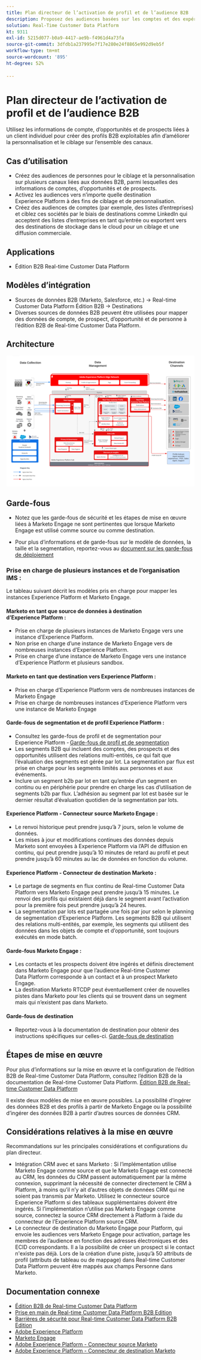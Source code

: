 ```yaml
---
title: Plan directeur de l’activation de profil et de l’audience B2B
description: Proposez des audiences basées sur les comptes et des expériences client centrées sur les profils grâce à Real-time Customer Data Platform.
solution: Real-Time Customer Data Platform
kt: 9311
exl-id: 5215d077-b0a9-4417-ae9b-f4961d4a73fa
source-git-commit: 3dfdb1a237995e7f17e280e24f8865e992d9eb5f
workflow-type: tm+mt
source-wordcount: '895'
ht-degree: 52%

---
```


# Plan directeur de l’activation de profil et de l’audience B2B

Utilisez les informations de compte, d’opportunités et de prospects liées à un client individuel pour créer des profils B2B exploitables afin d’améliorer la personnalisation et le ciblage sur l’ensemble des canaux.

## Cas d’utilisation

* Créez des audiences de personnes pour le ciblage et la personnalisation sur plusieurs canaux liées aux données B2B, parmi lesquelles des informations de comptes, d’opportunités et de prospects.
* Activez les audiences vers n’importe quelle destination Experience Platform à des fins de ciblage et de personnalisation.
* Créez des audiences de comptes (par exemple, des listes d’entreprises) et ciblez ces sociétés par le biais de destinations comme LinkedIn qui acceptent des listes d’entreprises en tant qu’entrée ou exportent vers des destinations de stockage dans le cloud pour un ciblage et une diffusion commerciale.

## Applications

* Édition B2B Real-time Customer Data Platform

## Modèles d’intégration

* Sources de données B2B (Marketo, Salesforce, etc.) -> Real-time Customer Data Platform Édition B2B -> Destinations
* Diverses sources de données B2B peuvent être utilisées pour mapper des données de compte, de prospect, d’opportunité et de personne à l’édition B2B de Real-time Customer Data Platform.

## Architecture

![Architecture de référence du plan directeur d’activation B2B](assets/b2b-activation.png)

## Garde-fous

* Notez que les garde-fous de sécurité et les étapes de mise en œuvre liées à Marketo Engage ne sont pertinentes que lorsque Marketo Engage est utilisé comme source ou comme destination.

* Pour plus d’informations et de garde-fous sur le modèle de données, la taille et la segmentation, reportez-vous au [document sur les garde-fous de déploiement](../experience-platform/deployment/guardrails.md)


### Prise en charge de plusieurs instances et de l’organisation IMS :

Le tableau suivant décrit les modèles pris en charge pour mapper les instances Experience Platform et Marketo Engage.

#### Marketo en tant que source de données à destination d’Experience Platform :

* Prise en charge de plusieurs instances de Marketo Engage vers une instance d’Experience Platform.
* Non prise en charge d’une instance de Marketo Engage vers de nombreuses instances d’Experience Platform.
* Prise en charge d’une instance de Marketo Engage vers une instance d’Experience Platform et plusieurs sandbox.

#### Marketo en tant que destination vers Experience Platform :

* Prise en charge d’Experience Platform vers de nombreuses instances de Marketo Engage
* Prise en charge de nombreuses instances d’Experience Platform vers une instance de Marketo Engage

#### Garde-fous de segmentation et de profil Experience Platform :

* Consultez les garde-fous de profil et de segmentation pour Experience Platform - [Garde-fous de profil et de segmentation](https://experienceleague.adobe.com/docs/experience-platform/profile/guardrails.html?lang=fr)
* Les segments B2B qui incluent des comptes, des prospects et des opportunités utilisent des relations multi-entités, ce qui fait que l’évaluation des segments est gérée par lot. La segmentation par flux est prise en charge pour les segments limités aux personnes et aux événements.
* Inclure un segment b2b par lot en tant qu’entrée d’un segment en continu ou en périphérie pour prendre en charge les cas d’utilisation de segments b2b par flux. L’adhésion au segment par lot est basée sur le dernier résultat d’évaluation quotidien de la segmentation par lots.

#### Experience Platform - Connecteur source Marketo Engage :

* Le renvoi historique peut prendre jusqu’à 7 jours, selon le volume de données.
* Les mises à jour et modifications continues des données depuis Marketo sont envoyées à Experience Platform via l’API de diffusion en continu, qui peut prendre jusqu’à 10 minutes de retard au profil et peut prendre jusqu’à 60 minutes au lac de données en fonction du volume.

#### Experience Platform - Connecteur de destination Marketo :

* Le partage de segments en flux continu de Real-time Customer Data Platform vers Marketo Engage peut prendre jusqu’à 15 minutes. Le renvoi des profils qui existaient déjà dans le segment avant l’activation pour la première fois peut prendre jusqu’à 24 heures.
* La segmentation par lots est partagée une fois par jour selon le planning de segmentation d’Experience Platform. Les segments B2B qui utilisent des relations multi-entités, par exemple, les segments qui utilisent des données dans les objets de compte et d’opportunité, sont toujours exécutés en mode batch.

#### Garde-fous Marketo Engage :

* Les contacts et les prospects doivent être ingérés et définis directement dans Marketo Engage pour que l’audience Real-time Customer Data Platform corresponde à un contact et à un prospect Marketo Engage.
* La destination Marketo RTCDP peut éventuellement créer de nouvelles pistes dans Marketo pour les clients qui se trouvent dans un segment mais qui n’existent pas dans Marketo.

#### Garde-fous de destination

* Reportez-vous à la documentation de destination pour obtenir des instructions spécifiques sur celles-ci. [Garde-fous de destination](https://experienceleague.adobe.com/docs/experience-platform/destinations/guardrails.html?lang=fr)


## Étapes de mise en œuvre

Pour plus d’informations sur la mise en œuvre et la configuration de l’édition B2B de Real-time Customer Data Platform, consultez l’édition B2B de la documentation de Real-time Customer Data Platform. [Édition B2B de Real-time Customer Data Platform](https://experienceleague.adobe.com/docs/experience-platform/rtcdp/b2b-overview.html?lang=fr)

Il existe deux modèles de mise en œuvre possibles. La possibilité d’ingérer des données B2B et des profils à partir de Marketo Engage ou la possibilité d’ingérer des données B2B à partir d’autres sources de données CRM.

## Considérations relatives à la mise en œuvre

Recommandations sur les principales considérations et configurations du plan directeur.

* Intégration CRM avec et sans Marketo :
Si l’implémentation utilise Marketo Engage comme source et que le Marketo Engage est connecté au CRM, les données du CRM passent automatiquement par la même connexion, supprimant la nécessité de connecter directement le CRM à Platform, à moins qu’il n’y ait d’autres objets de données CRM qui ne soient pas transmis par Marketo. Utilisez le connecteur source Experience Platform si des tableaux supplémentaires doivent être ingérés. Si l’implémentation n’utilise pas Marketo Engage comme source, connectez la source CRM directement à Platform à l’aide du connecteur de l’Experience Platform source CRM.
* Le connecteur de destination du Marketo Engage pour Platform, qui envoie les audiences vers Marketo Engage pour activation, partage les membres de l’audience en fonction des adresses électroniques et des ECID correspondants. Il a la possibilité de créer un prospect si le contact n&#39;existe pas déjà. Lors de la création d’une piste, jusqu’à 50 attributs de profil (attributs de tableau ou de mappage) dans Real-time Customer Data Platform peuvent être mappés aux champs Personne dans Marketo.

## Documentation connexe

* [Édition B2B de Real-time Customer Data Platform](https://experienceleague.adobe.com/docs/experience-platform/rtcdp/b2b-overview.html?lang=fr)
* [Prise en main de Real-time Customer Data Platform B2B Edition](https://experienceleague.adobe.com/en/docs/experience-platform/rtcdp/intro/rtcdpb2b-intro/b2b-tutorial)
* [Barrières de sécurité pour Real-time Customer Data Platform B2B Edition](https://experienceleague.adobe.com/en/docs/experience-platform/rtcdp/intro/rtcdpb2b-intro/b2b-guardrails)
* [Adobe Experience Platform](https://experienceleague.adobe.com/docs/experience-platform.html?lang=fr)
* [Marketo Engage](https://experienceleague.adobe.com/docs/marketo/using/home.html)
* [Adobe Experience Platform - Connecteur source Marketo](https://experienceleague.adobe.com/docs/experience-platform/sources/connectors/adobe-applications/marketo/marketo.html?lang=fr)
* [Adobe Experience Platform - Connecteur de destination Marketo](https://experienceleague.adobe.com/docs/marketo/using/product-docs/core-marketo-concepts/smart-lists-and-static-lists/static-lists/push-an-adobe-experience-cloud-segment-to-a-marketo-static-list.html)
